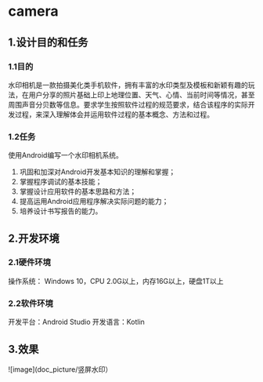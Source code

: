 # camera
## 1.设计目的和任务
### 1.1目的
水印相机是一款拍摄美化类手机软件，拥有丰富的水印类型及模板和新颖有趣的玩法，在用户分享的照片基础上印上地理位置、天气、心情、当前时间等情况，甚至周围声音分贝数等信息。要求学生按照软件过程的规范要求，结合该程序的实际开发过程，来深入理解体会并运用软件过程的基本概念、方法和过程。
### 1.2任务
使用Android编写一个水印相机系统。
1)	巩固和加深对Android开发基本知识的理解和掌握；
2)	掌握程序调试的基本技能；
3)	掌握设计应用软件的基本思路和方法；
4)	提高运用Android应用程序解决实际问题的能力；
5)	培养设计书写报告的能力。
## 2.开发环境
### 2.1硬件环境
操作系统： Windows 10，CPU 2.0G以上，内存16G以上，硬盘1T以上
### 2.2软件环境
开发平台：Android Studio
开发语言：Kotlin
## 3.效果
![image](doc_picture/竖屏水印）
